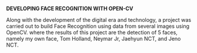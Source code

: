 **DEVELOPING FACE RECOGNITION WITH OPEN-CV**

Along with the development of the digital era and technology, a project was carried out to build Face Recognition using data from several images using OpenCV. where the results of this project are the detection of 5 faces, namely my own face, Tom Holland, Neymar Jr, Jaehyun NCT, and Jeno NCT.
